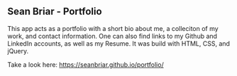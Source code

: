 ## Sean Briar - Portfolio

This app acts as a portfolio with a short bio about me, a colleciton of my work, and contact information. One can also find links to my Github and LinkedIn accounts, as well as my Resume. It was build with HTML, CSS, and jQuery.

Take a look here: https://seanbriar.github.io/portfolio/
